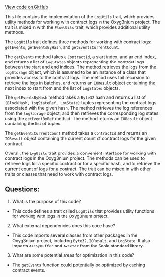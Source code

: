 [View code on GitHub](https://github.com/alephium/alephium/flow/src/main/scala/org/alephium/flow/core/LogUtils.scala)

This file contains the implementation of the `LogUtils` trait, which provides utility methods for working with contract logs in the Oxyg3nium project. The trait is mixed in with the `FlowUtils` trait, which provides additional utility methods.

The `LogUtils` trait defines three methods for working with contract logs: `getEvents`, `getEventsByHash`, and `getEventsCurrentCount`.

The `getEvents` method takes a `ContractId`, a start index, and an end index, and returns a list of `LogStates` objects representing the contract logs between the start and end indices. The method retrieves the logs from the `logStorage` object, which is assumed to be an instance of a class that provides access to the contract logs. The method uses tail recursion to retrieve the logs in batches, and returns an `IOResult` object containing the next index to start from and the list of `LogStates` objects.

The `getEventsByHash` method takes a `Byte32` hash and returns a list of `(BlockHash, LogStateRef, LogState)` tuples representing the contract logs associated with the given hash. The method retrieves the log references from the `logStorage` object, and then retrieves the corresponding log states using the `getEventByRef` method. The method returns an `IOResult` object containing the list of tuples.

The `getEventsCurrentCount` method takes a `ContractId` and returns an `IOResult` object containing the current count of contract logs for the given contract.

Overall, the `LogUtils` trait provides a convenient interface for working with contract logs in the Oxyg3nium project. The methods can be used to retrieve logs for a specific contract or for a specific hash, and to retrieve the current count of logs for a contract. The trait can be mixed in with other traits or classes that need to work with contract logs.
## Questions: 
 1. What is the purpose of this code?
- This code defines a trait called `LogUtils` that provides utility functions for working with logs in the Oxyg3nium project.

2. What external dependencies does this code have?
- This code imports several classes from other packages in the Oxyg3nium project, including `Byte32`, `IOResult`, and `LogState`. It also imports `ArrayBuffer` and `AVector` from the Scala standard library.

3. What are some potential areas for optimization in this code?
- The `getEvents` function could potentially be optimized by caching contract events.